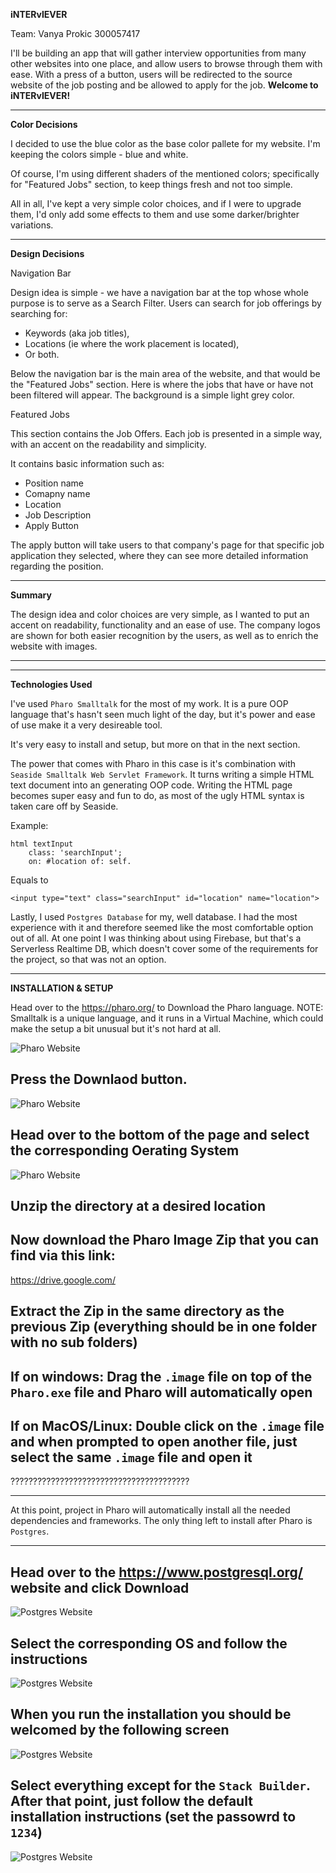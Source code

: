 **iNTERvIEVER**

Team: Vanya Prokic 300057417

I'll be building an app that will gather interview opportunities from many other websites into one place, and allow users to browse through them with ease. With a press of a button, users will be redirected to the source website of the job posting and be allowed to apply for the job. **Welcome to iNTERvIEVER!**

---
**Color Decisions**

I decided to use the blue color as the base color pallete for my website. I'm keeping the colors simple - blue and white.

Of course, I'm using different shaders of the mentioned colors; specifically for "Featured Jobs" section, to keep things fresh and not too simple.

All in all, I've kept a very simple color choices, and if I were to upgrade them, I'd only add some effects to them and use some darker/brighter variations.

---
**Design Decisions**

Navigation Bar

Design idea is simple - we have a navigation bar at the top whose whole purpose is to serve as a Search Filter. Users can search for job offerings by searching for:
- Keywords (aka job titles),
- Locations (ie where the work placement is located),
- Or both.

Below the navigation bar is the main area of the website, and that would be the "Featured Jobs" section. Here is where the jobs that have or have not been filtered will appear. The background is a simple light grey color.

Featured Jobs

This section contains the Job Offers. Each job is presented in a simple  way, with an accent on the readability and simplicity. 

It contains basic information such as:
- Position name
- Comapny name
- Location
- Job Description
- Apply Button

The apply button will take users to that company's page for that specific job application they selected, where they can see more detailed information regarding the position.

---
**Summary**

The design idea and color choices are very simple, as I wanted to put an accent on readability, functionality and an ease of use. The company logos are shown for both easier recognition by the users, as well as to enrich the website with images.

---
---
**Technologies Used**

I've used `Pharo Smalltalk` for the most of my work. It is a pure OOP language that's hasn't seen much light of the day, but it's power and ease of use make it a very desireable tool.

It's very easy to install and setup, but more on that in the next section. 

The power that comes with Pharo in this case is it's combination with `Seaside Smalltalk Web Servlet Framework`. It turns writing a simple HTML text document into an generating OOP code. Writing the HTML page becomes super easy and fun to do, as most of the ugly HTML syntax is taken care off by Seaside.


Example:
```
html textInput
    class: 'searchInput';
    on: #location of: self.
```
Equals to
```
<input type="text" class="searchInput" id="location" name="location">
```

Lastly, I used `Postgres Database` for my, well database. I had the most experience with it and therefore seemed like the most comfortable option out of all. At one point I was thinking about using Firebase, but that's a Serverless Realtime DB, which doesn't cover some of the requirements for the project, so that was not an option.

---
**INSTALLATION & SETUP**

Head over to the https://pharo.org/ to Download the Pharo language. 
NOTE: Smalltalk is a unique language, and it runs in a Virtual Machine, which could make the setup a bit unusual but it's not hard at all.

![Pharo Website](https://i.imgur.com/W0O4RdF.png)

Press the Downlaod button.
-
![Pharo Website](https://i.imgur.com/1dd0sL6.png)

Head over to the bottom of the page and select the corresponding Oerating System
-
![Pharo Website](https://i.imgur.com/95xDNe6.png)

Unzip the directory at a desired location
-

Now download the Pharo Image Zip that you can find via this link:
-
https://drive.google.com/

Extract the Zip in the same directory as the previous Zip (everything should be in one folder with no sub folders)
-

**If on windows:** Drag the `.image` file on top of the `Pharo.exe` file and Pharo will automatically open
-

**If on MacOS/Linux:** Double click on the `.image` file and when prompted to open another file, just select the same `.image` file and open it
-
????????????????????????????????????????

---
At this point, project in Pharo will automatically install all the needed dependencies and frameworks. The only thing left to install after Pharo is `Postgres`.

---
Head over to the https://www.postgresql.org/ website and click Download
-
![Postgres Website](https://i.imgur.com/AMcrnKL.png)


Select the corresponding OS and follow the instructions
-
![Postgres Website](https://i.imgur.com/9SISC53.png)


When you run the installation you should be welcomed by the following screen
-
![Postgres Website](https://i.imgur.com/Qmcw79P.png)


Select everything except for the `Stack Builder`. After that point, just follow the default installation instructions (set the passowrd to `1234`)
-
![Postgres Website](https://i.imgur.com/6QNbvwv.png)

